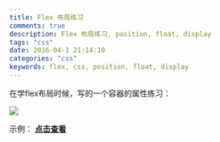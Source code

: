 ```yaml
---
title: Flex 布局练习
comments: true
description: Flex 布局练习, position, float, display
tags: "css"
date: 2016-04-1 21:14:10
categories: "css"
keywords: flex, css, position, float, display
---
```


在学flex布局时候，写的一个容器的属性练习：

![](http://www.hbbaly.com/wp-content/uploads/2017/09/flex.png)

 示例： [**点击查看**](http://www.hbbaly.com/wp-content/themes/blog/case/flex.html)